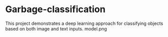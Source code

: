 # Garbage-classification
This project demonstrates a deep learning approach for classifying objects based on both image and text inputs.
model.png
